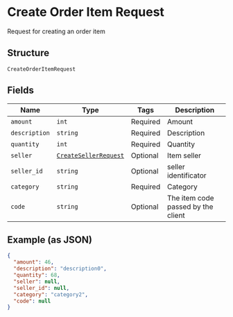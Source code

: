 
# Create Order Item Request

Request for creating an order item

## Structure

`CreateOrderItemRequest`

## Fields

| Name | Type | Tags | Description |
|  --- | --- | --- | --- |
| `amount` | `int` | Required | Amount |
| `description` | `string` | Required | Description |
| `quantity` | `int` | Required | Quantity |
| `seller` | [`CreateSellerRequest`](/doc/models/create-seller-request.md) | Optional | Item seller |
| `seller_id` | `string` | Optional | seller identificator |
| `category` | `string` | Required | Category |
| `code` | `string` | Optional | The item code passed by the client |

## Example (as JSON)

```json
{
  "amount": 46,
  "description": "description0",
  "quantity": 68,
  "seller": null,
  "seller_id": null,
  "category": "category2",
  "code": null
}
```

